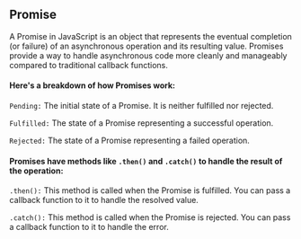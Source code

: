 ## Promise
A Promise in JavaScript is an object that represents the eventual completion (or failure) of an asynchronous operation and its resulting value. Promises provide a way to handle asynchronous code more cleanly and manageably compared to traditional callback functions.

#### Here's a breakdown of how Promises work:

`Pending:` The initial state of a Promise. It is neither fulfilled nor rejected.

`Fulfilled:` The state of a Promise representing a successful operation.

`Rejected:` The state of a Promise representing a failed operation.

#### Promises have methods like `.then()` and `.catch()` to handle the result of the operation:

`.then():` This method is called when the Promise is fulfilled. You can pass a callback function to it to handle the resolved value.

`.catch():` This method is called when the Promise is rejected. You can pass a callback function to it to handle the error.